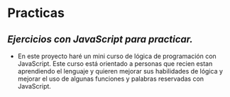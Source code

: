 # Practicas
## **_Ejercicios con JavaScript para practicar._**

- En este proyecto haré un mini curso de lógica de programación con JavaScript. Este curso está orientado a personas que recien estan aprendiendo el lenguaje y quieren mejorar sus habilidades de lógica y mejorar el uso de algunas funciones y palabras reservadas con JavaScript. 
